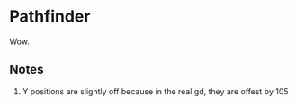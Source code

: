 # Pathfinder

Wow.

## Notes

1. Y positions are slightly off because in the real gd, they are offest by 105